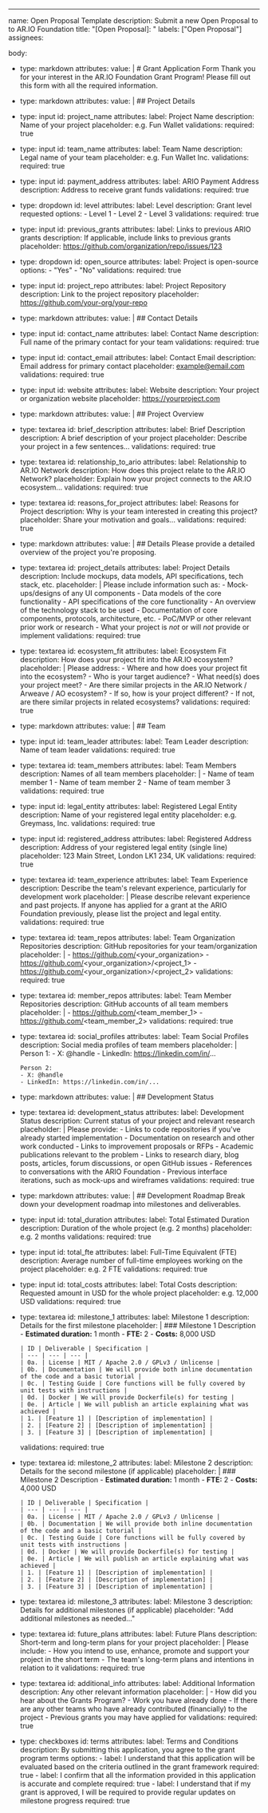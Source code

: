 ---
name: Open Proposal Template
description: Submit a new Open Proposal to to AR.IO Foundation
title: "[Open Proposal]: "
labels: ["Open Proposal"]
assignees:

body:
  - type: markdown
    attributes:
      value: |
        # Grant Application Form
        Thank you for your interest in the AR.IO Foundation Grant Program! Please fill out this form with all the required information.

  - type: markdown
    attributes:
      value: |
        ## Project Details

  - type: input
    id: project_name
    attributes:
      label: Project Name
      description: Name of your project
      placeholder: e.g. Fun Wallet
    validations:
      required: true

  - type: input
    id: team_name
    attributes:
      label: Team Name
      description: Legal name of your team
      placeholder: e.g. Fun Wallet Inc.
    validations:
      required: true

  - type: input
    id: payment_address
    attributes:
      label: ARIO Payment Address
      description: Address to receive grant funds
    validations:
      required: true

  - type: dropdown
    id: level
    attributes:
      label: Level
      description: Grant level requested
      options:
        - Level 1
        - Level 2
        - Level 3
    validations:
      required: true

  - type: input
    id: previous_grants
    attributes:
      label: Links to previous ARIO grants
      description: If applicable, include links to previous grants
      placeholder: https://github.com/organization/repo/issues/123

  - type: dropdown
    id: open_source
    attributes:
      label: Project is open-source
      options:
        - "Yes"
        - "No"
    validations:
      required: true

  - type: input
    id: project_repo
    attributes:
      label: Project Repository
      description: Link to the project repository
      placeholder: https://github.com/your-org/your-repo

  - type: markdown
    attributes:
      value: |
        ## Contact Details

  - type: input
    id: contact_name
    attributes:
      label: Contact Name
      description: Full name of the primary contact for your team
    validations:
      required: true

  - type: input
    id: contact_email
    attributes:
      label: Contact Email
      description: Email address for primary contact
      placeholder: example@email.com
    validations:
      required: true

  - type: input
    id: website
    attributes:
      label: Website
      description: Your project or organization website
      placeholder: https://yourproject.com

  - type: markdown
    attributes:
      value: |
        ## Project Overview

  - type: textarea
    id: brief_description
    attributes:
      label: Brief Description
      description: A brief description of your project
      placeholder: Describe your project in a few sentences...
    validations:
      required: true

  - type: textarea
    id: relationship_to_ario
    attributes:
      label: Relationship to AR.IO Network
      description: How does this project relate to the AR.IO Network?
      placeholder: Explain how your project connects to the AR.IO ecosystem...
    validations:
      required: true

  - type: textarea
    id: reasons_for_project
    attributes:
      label: Reasons for Project
      description: Why is your team interested in creating this project?
      placeholder: Share your motivation and goals...
    validations:
      required: true

  - type: markdown
    attributes:
      value: |
        ## Details
        Please provide a detailed overview of the project you're proposing.

  - type: textarea
    id: project_details
    attributes:
      label: Project Details
      description: Include mockups, data models, API specifications, tech stack, etc.
      placeholder: |
        Please include information such as:
        - Mock-ups/designs of any UI components
        - Data models of the core functionality
        - API specifications of the core functionality
        - An overview of the technology stack to be used
        - Documentation of core components, protocols, architecture, etc.
        - PoC/MVP or other relevant prior work or research
        - What your project is *not* or will *not* provide or implement
    validations:
      required: true

  - type: textarea
    id: ecosystem_fit
    attributes:
      label: Ecosystem Fit
      description: How does your project fit into the AR.IO ecosystem?
      placeholder: |
        Please address:
        - Where and how does your project fit into the ecosystem?
        - Who is your target audience?
        - What need(s) does your project meet?
        - Are there similar projects in the AR.IO Network / Arweave / AO ecosystem?
          - If so, how is your project different?
          - If not, are there similar projects in related ecosystems?
    validations:
      required: true

  - type: markdown
    attributes:
      value: |
        ## Team

  - type: input
    id: team_leader
    attributes:
      label: Team Leader
      description: Name of team leader
    validations:
      required: true

  - type: textarea
    id: team_members
    attributes:
      label: Team Members
      description: Names of all team members
      placeholder: |
        - Name of team member 1
        - Name of team member 2
        - Name of team member 3
    validations:
      required: true

  - type: input
    id: legal_entity
    attributes:
      label: Registered Legal Entity
      description: Name of your registered legal entity
      placeholder: e.g. Greymass, Inc.
    validations:
      required: true

  - type: input
    id: registered_address
    attributes:
      label: Registered Address
      description: Address of your registered legal entity (single line)
      placeholder: 123 Main Street, London LK1 234, UK
    validations:
      required: true

  - type: textarea
    id: team_experience
    attributes:
      label: Team Experience
      description: Describe the team's relevant experience, particularly for development work
      placeholder: |
        Please describe relevant experience and past projects.
        If anyone has applied for a grant at the ARIO Foundation previously, please list the project and legal entity.
    validations:
      required: true

  - type: textarea
    id: team_repos
    attributes:
      label: Team Organization Repositories
      description: GitHub repositories for your team/organization
      placeholder: |
        - https://github.com/<your_organization>
        - https://github.com/<your_organization>/<project_1>
        - https://github.com/<your_organization>/<project_2>
    validations:
      required: true

  - type: textarea
    id: member_repos
    attributes:
      label: Team Member Repositories
      description: GitHub accounts of all team members
      placeholder: |
        - https://github.com/<team_member_1>
        - https://github.com/<team_member_2>
    validations:
      required: true

  - type: textarea
    id: social_profiles
    attributes:
      label: Team Social Profiles
      description: Social media profiles of team members
      placeholder: |
        Person 1:
        - X: @handle
        - LinkedIn: https://linkedin.com/in/...

        Person 2:
        - X: @handle
        - LinkedIn: https://linkedin.com/in/...

  - type: markdown
    attributes:
      value: |
        ## Development Status

  - type: textarea
    id: development_status
    attributes:
      label: Development Status
      description: Current status of your project and relevant research
      placeholder: |
        Please provide:
        - Links to code repositories if you've already started implementation
        - Documentation on research and other work conducted
        - Links to improvement proposals or RFPs
        - Academic publications relevant to the problem
        - Links to research diary, blog posts, articles, forum discussions, or open GitHub issues
        - References to conversations with the ARIO Foundation
        - Previous interface iterations, such as mock-ups and wireframes
    validations:
      required: true

  - type: markdown
    attributes:
      value: |
        ## Development Roadmap
        Break down your development roadmap into milestones and deliverables.

  - type: input
    id: total_duration
    attributes:
      label: Total Estimated Duration
      description: Duration of the whole project (e.g. 2 months)
      placeholder: e.g. 2 months
    validations:
      required: true

  - type: input
    id: total_fte
    attributes:
      label: Full-Time Equivalent (FTE)
      description: Average number of full-time employees working on the project
      placeholder: e.g. 2 FTE
    validations:
      required: true

  - type: input
    id: total_costs
    attributes:
      label: Total Costs
      description: Requested amount in USD for the whole project
      placeholder: e.g. 12,000 USD
    validations:
      required: true

  - type: textarea
    id: milestone_1
    attributes:
      label: Milestone 1
      description: Details for the first milestone
      placeholder: |
        ### Milestone 1 Description
        - **Estimated duration:** 1 month
        - **FTE:** 2
        - **Costs:** 8,000 USD

        | ID | Deliverable | Specification |
        | --- | --- | --- |
        | 0a. | License | MIT / Apache 2.0 / GPLv3 / Unlicense |
        | 0b. | Documentation | We will provide both inline documentation of the code and a basic tutorial |
        | 0c. | Testing Guide | Core functions will be fully covered by unit tests with instructions |
        | 0d. | Docker | We will provide Dockerfile(s) for testing |
        | 0e. | Article | We will publish an article explaining what was achieved |
        | 1. | [Feature 1] | [Description of implementation] |
        | 2. | [Feature 2] | [Description of implementation] |
        | 3. | [Feature 3] | [Description of implementation] |
    validations:
      required: true

  - type: textarea
    id: milestone_2
    attributes:
      label: Milestone 2
      description: Details for the second milestone (if applicable)
      placeholder: |
        ### Milestone 2 Description
        - **Estimated duration:** 1 month
        - **FTE:** 2
        - **Costs:** 4,000 USD

        | ID | Deliverable | Specification |
        | --- | --- | --- |
        | 0a. | License | MIT / Apache 2.0 / GPLv3 / Unlicense |
        | 0b. | Documentation | We will provide both inline documentation of the code and a basic tutorial |
        | 0c. | Testing Guide | Core functions will be fully covered by unit tests with instructions |
        | 0d. | Docker | We will provide Dockerfile(s) for testing |
        | 0e. | Article | We will publish an article explaining what was achieved |
        | 1. | [Feature 1] | [Description of implementation] |
        | 2. | [Feature 2] | [Description of implementation] |
        | 3. | [Feature 3] | [Description of implementation] |

  - type: textarea
    id: milestone_3
    attributes:
      label: Milestone 3
      description: Details for additional milestones (if applicable)
      placeholder: "Add additional milestones as needed..."

  - type: textarea
    id: future_plans
    attributes:
      label: Future Plans
      description: Short-term and long-term plans for your project
      placeholder: |
        Please include:
        - How you intend to use, enhance, promote and support your project in the short term
        - The team's long-term plans and intentions in relation to it
    validations:
      required: true

  - type: textarea
    id: additional_info
    attributes:
      label: Additional Information
      description: Any other relevant information
      placeholder: |
        - How did you hear about the Grants Program?
        - Work you have already done
        - If there are any other teams who have already contributed (financially) to the project
        - Previous grants you may have applied for
    validations:
      required: true

  - type: checkboxes
    id: terms
    attributes:
      label: Terms and Conditions
      description: By submitting this application, you agree to the grant program terms
      options:
        - label: I understand that this application will be evaluated based on the criteria outlined in the grant framework
          required: true
        - label: I confirm that all the information provided in this application is accurate and complete
          required: true
        - label: I understand that if my grant is approved, I will be required to provide regular updates on milestone progress
          required: true
